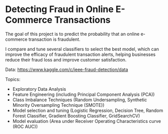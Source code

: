 # Detecting Fraud in Online E-Commerce Transactions

The goal of this project is to predict the probability that an online e-commerce transaction is fraudulent.

I compare and tune several classifiers to select the best model, which can improve the efficacy of fraudulent transaction alerts, helping businesses reduce their fraud loss and improve customer satisfaction.

Data: https://www.kaggle.com/c/ieee-fraud-detection/data

Topics:
- Exploratory Data Analysis
- Feature Engineering (including Principal Component Analysis (PCA))
- Class Imbalance Techniques (Random Undersampling, Synthetic Minority Oversampling Technique (SMOTE))
- Model selection and tuning (Logistic Regression, Decision Tree, Random Forest Classifier, Gradient Boosting Classifier, GridSearchCV)
- Model evaluation (Area under Receiver Operating Characteristics curve (ROC AUC))
